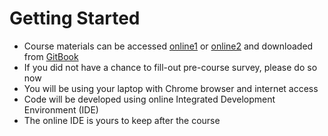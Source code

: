 # Getting Started

* Course materials can be accessed [online1](http://fe-intro-courseware.surge.sh/) or [online2](http://fe-intro-courseware.s3-website.us-east-2.amazonaws.com/) and downloaded from [GitBook](https://legacy.gitbook.com/download/pdf/book/vkhazin/fe-intro-courseware)
* If you did not have a chance to fill-out pre-course survey, please do so now
* You will be using your laptop with Chrome browser and internet access
* Code  will be developed using online Integrated Development Environment \(IDE\)
* The online IDE is yours to keep after the course

